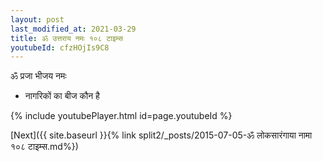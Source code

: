 ```yaml
---
layout: post
last_modified_at: 2021-03-29
title: ॐ उत्तराय नमः १०८ टाइम्स
youtubeId: cfzHOjIs9C8
---
```

 
 
 ॐ प्रजा भीजय नमः  
 
 -  नागरिकों का बीज कौन है 
 
  
 
  
 
 
 
 
 
 


{% include youtubePlayer.html id=page.youtubeId %}
 
[Next]({{ site.baseurl }}{% link  split2/_posts/2015-07-05-ॐ लोकसारंगाया नामा १०८ टाइम्स.md%})
 
